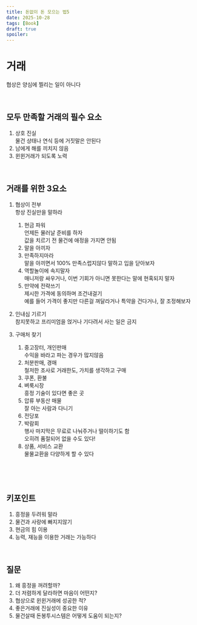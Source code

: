 ```yaml
---
title: 돈없이 돈 모으는 법5
date: 2025-10-28
tags: [Book]
draft: true
spoiler: 
---
```


# 거래
협상은 양심에 찔리는 일이 아니다  

&nbsp;

## 모두 만족할 거래의 필수 요소
1. 상호 진실  
	물건 상태나 연식 등에 거짓말은 안된다
1. 남에게 해를 끼치지 않음
1. 윈윈거래가 되도록 노력

&nbsp;

## 거래를 위한 3요소
1. 협상이 전부  
항상 진실만을 말하라  
	1. 현금 파워  
		언제든 물러날 준비를 하자  
		값을 치르기 전 물건에 애정을 가지면 안됨  
	1. 말을 아끼자  
	1. 만족하지마라  
		말을 아끼면서 100% 만족스럽지않다 말하고 입을 닫아보자
	1. 역할놀이에 속지말자  
		매니저랑 싸우거나, 이번 기회가 아니면 못한다는 말에 현혹되지 말자  
	1. 만약에 전략쓰기  
		제시한 가격에 동의하며 조건내걸기  
		예를 들어 가격이 좋지만 다른걸 껴달라거나 특약을 건다거나, 잘 조정해보자  

2. 인내심 기르기  
참지못하고 프리미엄을 얹거나 기다려서 사는 일은 금지

3. 구매처 찾기  
	1. 중고장터, 개인판매  
     수익을 바라고 파는 경우가 많지않음
	1. 처분판매, 경매  
     철저한 조사로 거래한도, 가치를 생각하고 구매
	1. 쿠폰, 환불
	1. 벼룩시장  
     흥정 기술이 있다면 좋은 곳
	1. 압류 부동산 매물  
     잘 아는 사람과 다니기
	1. 전당포
	1. 박람회  
     행사 마지막은 무료로 나눠주거나 떨이하기도 함  
     오히려 품절되어 없을 수도 있다!
	1. 상품, 서비스 교환  
     물물교환을 다양하게 할 수 있다

&nbsp;

&nbsp;

## 키포인트
1. 흥정을 두려워 말라
1. 물건과 사랑에 빠지지않기
1. 현금의 힘 이용
1. 능력, 재능을 이용한 거래는 가능하다

&nbsp;

## 질문
1. 왜 흥정을 꺼려할까?
1. 더 저렴하게 달라하면 마음이 어떤지?
1. 협상으로 윈윈거래에 성공한 적?
1. 좋은거래에 진실성이 중요한 이유
1. 물건살때 돈봉투시스템은 어떻게 도움이 되는지?
